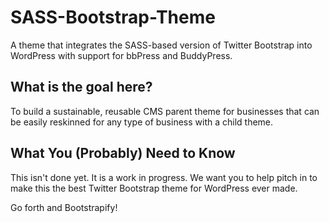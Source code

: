 # SASS-Bootstrap-Theme

A theme that integrates the SASS-based version of Twitter Bootstrap into WordPress with support for bbPress and BuddyPress.

## What is the goal here?

To build a sustainable, reusable CMS parent theme for businesses that can be easily reskinned for any type of business with a child theme.

## What You (Probably) Need to Know

This isn't done yet. It is a work in progress. We want you to help pitch in to make this the best Twitter Bootstrap theme for WordPress ever made.

Go forth and Bootstrapify!